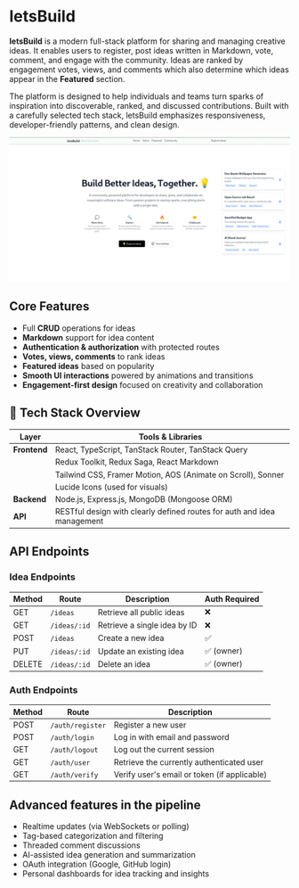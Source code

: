 # letsBuild

**letsBuild** is a modern full-stack platform for sharing and managing creative ideas. It enables users to register, post ideas written in Markdown, vote, comment, and engage with the community. Ideas are ranked by engagement votes, views, and comments which also determine which ideas appear in the **Featured** section.

The platform is designed to help individuals and teams turn sparks of inspiration into discoverable, ranked, and discussed contributions. Built with a carefully selected tech stack, letsBuild emphasizes responsiveness, developer-friendly patterns, and clean design.

![homepage](/frontend//public/homepage.png)

##  Core Features

- Full **CRUD** operations for ideas
- **Markdown** support for idea content
- **Authentication & authorization** with protected routes
- **Votes, views, comments** to rank ideas
- **Featured ideas** based on popularity
- **Smooth UI interactions** powered by animations and transitions
- **Engagement-first design** focused on creativity and collaboration


## 🧱 Tech Stack Overview

| Layer     | Tools & Libraries                                                                 |
|-----------|------------------------------------------------------------------------------------|
| **Frontend** | React, TypeScript, TanStack Router, TanStack Query                              |
|           | Redux Toolkit, Redux Saga, React Markdown                                          |
|           | Tailwind CSS, Framer Motion, AOS (Animate on Scroll), Sonner                      |
|           | Lucide Icons (used for visuals)                                                   |
| **Backend**  | Node.js, Express.js, MongoDB (Mongoose ORM)                                     |
| **API**      | RESTful design with clearly defined routes for auth and idea management         |


##  API Endpoints

### Idea Endpoints

| Method | Route          | Description                      | Auth Required |
|--------|----------------|----------------------------------|---------------|
| GET    | `/ideas`       | Retrieve all public ideas        | ❌            |
| GET    | `/ideas/:id`   | Retrieve a single idea by ID     | ❌            |
| POST   | `/ideas`       | Create a new idea                | ✅            |
| PUT    | `/ideas/:id`   | Update an existing idea          | ✅ (owner)    |
| DELETE | `/ideas/:id`   | Delete an idea                   | ✅ (owner)    |


### Auth Endpoints

| Method | Route             | Description                                |
|--------|-------------------|--------------------------------------------|
| POST   | `/auth/register`  | Register a new user                        |
| POST   | `/auth/login`     | Log in with email and password             |
| GET    | `/auth/logout`    | Log out the current session                |
| GET    | `/auth/user`      | Retrieve the currently authenticated user  |
| GET    | `/auth/verify`    | Verify user's email or token (if applicable) |



## Advanced features in the pipeline

- Realtime updates (via WebSockets or polling)
- Tag-based categorization and filtering
- Threaded comment discussions
- AI-assisted idea generation and summarization
- OAuth integration (Google, GitHub login)
- Personal dashboards for idea tracking and insights

